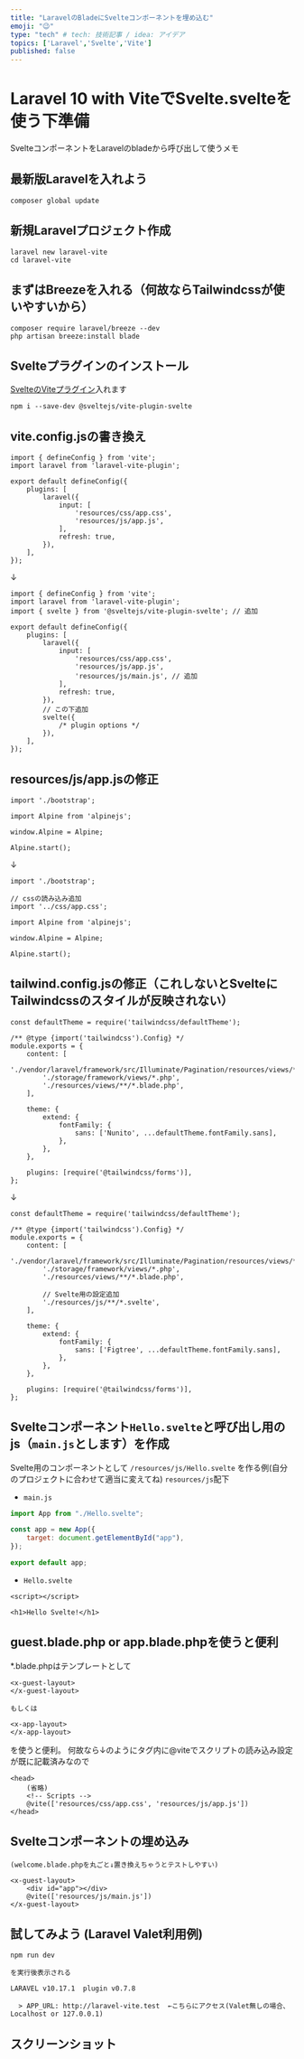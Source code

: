 ```yaml
---
title: "LaravelのBladeにSvelteコンポーネントを埋め込む"
emoji: "😉"
type: "tech" # tech: 技術記事 / idea: アイデア
topics: ['Laravel','Svelte','Vite']
published: false
---
```

# Laravel 10 with ViteでSvelte.svelteを使う下準備
SvelteコンポーネントをLaravelのbladeから呼び出して使うメモ

## 最新版Laravelを入れよう
```
composer global update
```

## 新規Laravelプロジェクト作成
```
laravel new laravel-vite
cd laravel-vite
```

## まずはBreezeを入れる（何故ならTailwindcssが使いやすいから）
```
composer require laravel/breeze --dev
php artisan breeze:install blade
```

## Svelteプラグインのインストール
[SvelteのViteプラグイン](https://github.com/sveltejs/vite-plugin-svelte)入れます
```
npm i --save-dev @sveltejs/vite-plugin-svelte
```

## vite.config.jsの書き換え
```
import { defineConfig } from 'vite';
import laravel from 'laravel-vite-plugin';

export default defineConfig({
    plugins: [
        laravel({
            input: [
                'resources/css/app.css',
                'resources/js/app.js',
            ],
            refresh: true,
        }),
    ],
});
```
↓
```
import { defineConfig } from 'vite';
import laravel from 'laravel-vite-plugin';
import { svelte } from '@sveltejs/vite-plugin-svelte'; // 追加

export default defineConfig({
    plugins: [
        laravel({
            input: [
                'resources/css/app.css',
                'resources/js/app.js',
                'resources/js/main.js', // 追加
            ],
            refresh: true,
        }),
        // この下追加
        svelte({
            /* plugin options */
        }),
    ],
});

```

## resources/js/app.jsの修正
```
import './bootstrap';

import Alpine from 'alpinejs';

window.Alpine = Alpine;

Alpine.start();
```
↓
```
import './bootstrap';

// cssの読み込み追加
import '../css/app.css';

import Alpine from 'alpinejs';

window.Alpine = Alpine;

Alpine.start();
```

## tailwind.config.jsの修正（これしないとSvelteにTailwindcssのスタイルが反映されない）
```
const defaultTheme = require('tailwindcss/defaultTheme');

/** @type {import('tailwindcss').Config} */
module.exports = {
    content: [
        './vendor/laravel/framework/src/Illuminate/Pagination/resources/views/*.blade.php',
        './storage/framework/views/*.php',
        './resources/views/**/*.blade.php',
    ],

    theme: {
        extend: {
            fontFamily: {
                sans: ['Nunito', ...defaultTheme.fontFamily.sans],
            },
        },
    },

    plugins: [require('@tailwindcss/forms')],
};
```
↓
```
const defaultTheme = require('tailwindcss/defaultTheme');

/** @type {import('tailwindcss').Config} */
module.exports = {
    content: [
        './vendor/laravel/framework/src/Illuminate/Pagination/resources/views/*.blade.php',
        './storage/framework/views/*.php',
        './resources/views/**/*.blade.php',
        
        // Svelte用の設定追加
        './resources/js/**/*.svelte',
    ],

    theme: {
        extend: {
            fontFamily: {
                sans: ['Figtree', ...defaultTheme.fontFamily.sans],
            },
        },
    },

    plugins: [require('@tailwindcss/forms')],
};
```

## Svelteコンポーネント`Hello.svelte`と呼び出し用のjs（`main.js`とします）を作成
Svelte用のコンポーネントとして `/resources/js/Hello.svelte` を作る例(自分のプロジェクトに合わせて適当に変えてね)
`resources/js`配下

- `main.js`
```main.js
import App from "./Hello.svelte";

const app = new App({
    target: document.getElementById("app"),
});

export default app;
```

- `Hello.svelte`
```svelte
<script></script>

<h1>Hello Svelte!</h1>
```

## guest.blade.php or app.blade.phpを使うと便利
*.blade.phpはテンプレートとして
```
<x-guest-layout>
</x-guest-layout>

もしくは

<x-app-layout>
</x-app-layout>
```
を使うと便利。
何故なら↓のように<head>タグ内に@viteでスクリプトの読み込み設定が既に記載済みなので
```
<head>
    (省略)
    <!-- Scripts -->
    @vite(['resources/css/app.css', 'resources/js/app.js'])
</head>
```

## Svelteコンポーネントの埋め込み
```
(welcome.blade.phpを丸ごと↓置き換えちゃうとテストしやすい)

<x-guest-layout>
    <div id="app"></div>
    @vite(['resources/js/main.js'])
</x-guest-layout>
```

## 試してみよう (Laravel Valet利用例)
```
npm run dev

を実行後表示される

LARAVEL v10.17.1  plugin v0.7.8 

  > APP_URL: http://laravel-vite.test  ←こちらにアクセス(Valet無しの場合、Localhost or 127.0.0.1)
```

## スクリーンショット
